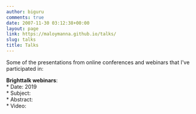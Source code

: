 ```yaml
---
author: biguru
comments: true
date: 2007-11-30 03:12:38+00:00
layout: page
link: https://maloymanna.github.io/talks/
slug: talks
title: Talks
---
```


Some of the presentations from online conferences and webinars that I've participated in:  

**__Brighttalk webinars__**:  
	* Date: 2019  
	* Subject:  
	* Abstract:  
	* Video:  


